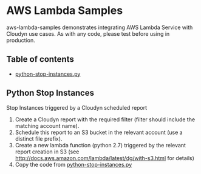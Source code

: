 # AWS Lambda Samples

aws-lambda-samples demonstrates integrating AWS Lambda Service with Cloudyn use cases.
As with any code, please test before using in production.

## Table of contents

* [python-stop-instances.py](#python-stop-instances)

## Python Stop Instances

Stop Instances triggered by a Cloudyn scheduled report

1. Create a Cloudyn report with the required filter (filter should include the matching account name).
2. Schedule this report to an S3 bucket in the relevant account (use a distinct file prefix).
3. Create a new lambda function (python 2.7) triggered by the relevant report creation in S3 (see http://docs.aws.amazon.com/lambda/latest/dg/with-s3.html for details)
4. Copy the code from [python-stop-instances.py](python-stop-instances.py)
